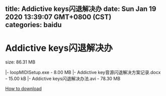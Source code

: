 
title: Addictive keys闪退解决办
date: Sun Jan 19 2020 13:39:07 GMT+0800 (CST)    
categories: baidu
---

# Addictive keys闪退解决办
size: 86.31 MB
 
 
|- loopMIDISetup.exe - 8.00 MB
|- Addictive key音源闪退解决方案记录.docx - 15.00 kB
|- Addictive keys闪退解决办法.avi - 78.30 MB

[How to download](https://bpcam.bemobtrk.com/go/2ceec3aa-1ca2-46d6-b9ff-aaa5c184517c?jno=4365)